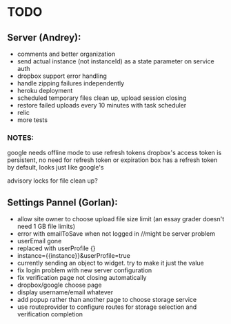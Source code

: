 # TODO

## Server (Andrey):
- comments and better organization
- send actual instance (not instanceId) as a state parameter on service auth
- dropbox support error handling
- handle zipping failures independently
- heroku deployment
- scheduled temporary files clean up, upload session closing
- restore failed uploads every 10 minutes with task scheduler
- relic
- more tests

### NOTES:
google needs offline mode to use refresh tokens
dropbox's access token is persistent, no need for refresh token or expiration
box has a refresh token by default, looks just like google's

advisory locks for file clean up?


## Settings Pannel (Gorlan):
- allow site owner to choose upload file size limit (an essay grader doesn't need 1 GB file limits)
- error with emailToSave when not logged in //might be server problem
- userEmail gone
- replaced with userProfile {}
- instance={{instance}}&userProfile=true
- currently sending an object to widget. try to make it just the value
- fix login problem with new server configuration
- fix verification page not closing automatically
- dropbox/google choose page
- display username/email whatever
- add popup rather than another page to choose storage service
- use routeprovider to configure routes for storage selection and verification completion
